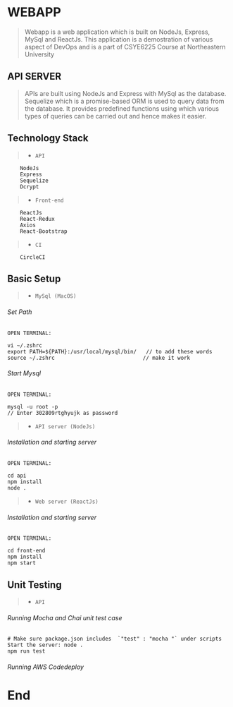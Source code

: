 # WEBAPP

> Webapp is a web application which is built on NodeJs, Express, MySql and ReactJs. This application is a demostration of various aspect of DevOps and is a part of CSYE6225 Course at Northeastern University

## API SERVER
> APIs are built using NodeJs and Express with MySql as the database. Sequelize which is a promise-based ORM is used to query data from the database. It provides predefined functions using which various types of queries can be carried out and hence makes it easier.

## Technology Stack
> - `API`
    
        NodeJs
        Express
        Sequelize
        Dcrypt
    
> - `Front-end`
    
        ReactJs
        React-Redux
        Axios
        React-Bootstrap
    
> - `CI`
    
        CircleCI
    
## Basic Setup

> - `MySql (MacOS)`
###### Set Path
```
OPEN TERMINAL:

vi ~/.zshrc 
export PATH=${PATH}:/usr/local/mysql/bin/   // to add these words
source ~/.zshrc                            // make it work
```

###### Start Mysql
```
OPEN TERMINAL:

mysql -u root -p
// Enter 302809rtghyujk as password
```

> - `API server (NodeJs)`
###### Installation and starting server
```
OPEN TERMINAL:

cd api
npm install
node .
```

> - `Web server (ReactJs)`
###### Installation and starting server
```
OPEN TERMINAL: 

cd front-end
npm install
npm start
```

## Unit Testing

> - `API`
###### Running Mocha and Chai unit test case

```
# Make sure package.json includes  `"test" : "mocha "` under scripts
Start the server: node .
npm run test
```

###### Running AWS Codedeploy

# End


